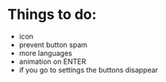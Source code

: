 # Things to do:
- icon
- prevent button spam
- more languages
- animation on ENTER
- if you go to settings the buttons disappear